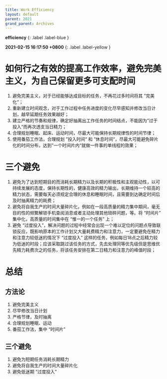 ```yaml
---
title: Work Efficiency
layout: default
parent: 2021
grand_parent: Archives
---
```


**efficiency**
{: .label .label-blue }

**2021-02-15 16:17:50 +0800**
{: .label .label-yellow }


# 如何行之有效的提高工作效率，避免完美主义，为自己保留更多可支配时间

1. 避免完美主义，对于已经能够达成目标的任务，不再花过多时间将其 ”完美化“；
2. 重新建立时间观念，对于工作过程中任务进度的变化尽早感知并修改当日计划，越早延期任务效果越好；
3. 建立严格的节奏和规律，确定好抽离出工作任务的时间结点，不能因为”过于投入“而再次透支当日精力；
4. 合理规划睡眠、起床、运动时间，尽最大可能保持长期规律性的时间节律；
5. 使用番茄工作法，合理规划 ”投入时间“ 和 ”休息时间“，尽最大可能避免碎片化的时间分布，达到”一个时间片内“就做一件事的单线程的效果；



# 三个避免

1. 避免为了达到短期目的而消耗长期精力以及长期的积极性和主观能动性，以可持续发展的态度，保持长期性的，健康高效的精力输出，长期维持一个较高的精力状态，需要每天必须规定合理的休息和睡眠时间，且需要到达确定时间后及时抽离精力的耗费；
2. 避免将自我生产的时间大量碎片化，例如在一段高质量的精力集中期间，毫无目的性的频繁解锁手机查阅消息或者主动处理其他琐碎问题，等。将 “时间片” 集中化，高质量的时间集中在 “惟一的一个任务” 上；
3. 避免 “过度投入”，解决问题的过程中经常会出现一个难以定位的问题点导致联锁反应，既影响原本的工作计划又大量耗费精力和注意力，一定要避免在精力和注意力较低迷的情况下 “过度投入” 这样的任务，例如每日18点之后精力较为低迷的时段；应该采取跳过该任务的方式，先去处理同等优先级但是思维优先精力耗费次之的任务，将该任务安排在第二日精力和注意力的峰值时段；



# 总结

## 方法论

1. 避免完美主义
2. 尽早修改当日计划
3. 严格节律，及时抽离
4. 合理规划睡眠、运动
5. 番茄工作法，集中 “时间片”

## 三个避免

1. 避免为短期任务消耗长期精力
2. 避免将自我生产的时间大量碎片化
3. 避免低迷期 “过度投入”